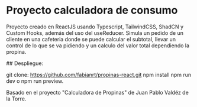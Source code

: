 # Proyecto calculadora de consumo

Proyecto creado en ReactJS usando Typescript, TailwindCSS, ShadCN y Custom Hooks, además del uso del useReducer. Simula un pedido de un cliente en una cafeteria donde se puede calcular el subtotal, llevar un control de lo que se va pidiendo y un calculo del valor total dependiendo la propina.

## Despliegue:

git clone: https://github.com/fabianrt/propinas-react.git
npm install 
npm run dev o npm run preview.

Basado en el proyecto "Calculadora de Propinas" de Juan Pablo Valdéz de la Torre.
